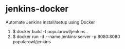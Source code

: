 # jenkins-docker
Automate Jenkins install/setup using Docker

1. $ docker build -t popularowl/jenkins .
2. $ docker run -d --name jenkins-server -p 8080:8080 popularowl/jenkins


